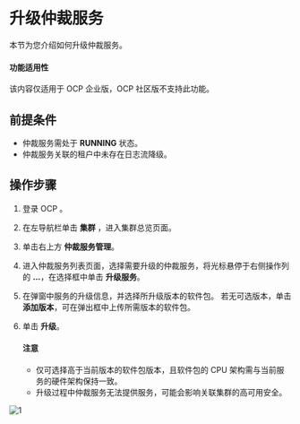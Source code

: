 # 升级仲裁服务

本节为您介绍如何升级仲裁服务。

<main id="notice" type='notice'>
<h4>功能适用性</h4>
<p>该内容仅适用于 OCP 企业版，OCP 社区版不支持此功能。</p>
</main>

## 前提条件

* 仲裁服务需处于 **RUNNING** 状态。
* 仲裁服务关联的租户中未存在日志流降级。

## 操作步骤

1. 登录 OCP 。

2. 在左导航栏单击 **集群** ，进入集群总览页面。

3. 单击右上方 **仲裁服务管理**。

4. 进入仲裁服务列表页面，选择需要升级的仲裁服务，将光标悬停于右侧操作列的 **...**，在选择框中单击 **升级服务**。

5. 在弹窗中服务的升级信息，并选择所升级版本的软件包。
   若无可选版本，单击 **添加版本**，可在弹出框中上传所需版本的软件包。

6. 单击 **升级**。

    <main id="notice" type='notice'>
    <h4>注意</h4>
    <p><ul><li>仅可选择高于当前版本的软件包版本，且软件包的 CPU 架构需与当前服务的硬件架构保持一致。</li><li>升级过程中仲裁服务无法提供服务，可能会影响关联集群的高可用安全。</li></p>
    </main>

![1](https://obbusiness-private.oss-cn-shanghai.aliyuncs.com/doc/img/ocp/422/%E5%8D%87%E7%BA%A7%E4%BB%B2%E8%A3%81%E6%9C%8D%E5%8A%A1.png)
